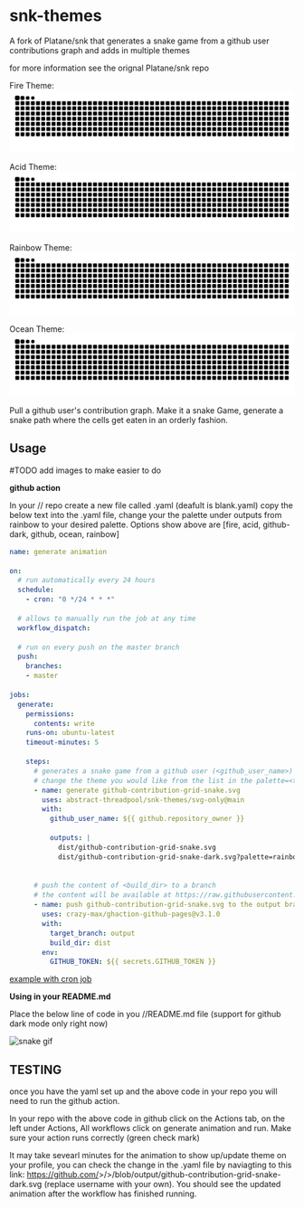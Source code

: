 # snk-themes

A fork of Platane/snk that generates a snake game from a github user contributions graph and adds in multiple themes 

for more information see the orignal Platane/snk repo

Fire Theme:
![snake gif](https://github.com/abstract-threadpool/abstract-threadpool/blob/output/fire.svg)

Acid Theme:
![snake gif](https://github.com/abstract-threadpool/abstract-threadpool/blob/output/acid.svg)

Rainbow Theme:
![snake gif](https://github.com/abstract-threadpool/abstract-threadpool/blob/output/rainbow.svg)

Ocean Theme:
![snake gif](https://github.com/abstract-threadpool/abstract-threadpool/blob/output/ocean.svg)

Pull a github user's contribution graph.
Make it a snake Game, generate a snake path where the cells get eaten in an orderly fashion.

## Usage
#TODO add images to make easier to do 


**github action**

In your <username>/<username>/ repo create a new file called <filename>.yaml (deafult is blank.yaml)
copy the below text into the .yaml file, change your the palette under outputs from rainbow to your desired palette. Options show above are [fire, acid, github-dark, github, ocean, rainbow]

```yaml
name: generate animation

on:
  # run automatically every 24 hours
  schedule:
    - cron: "0 */24 * * *" 
  
  # allows to manually run the job at any time
  workflow_dispatch:
  
  # run on every push on the master branch
  push:
    branches:
    - master
    
jobs:
  generate:
    permissions: 
      contents: write
    runs-on: ubuntu-latest
    timeout-minutes: 5
    
    steps:
      # generates a snake game from a github user (<github_user_name>) contributions graph, output a svg animation at <svg_out_path>
      # change the theme you would like from the list in the palette=<theme> section below in outputs
      - name: generate github-contribution-grid-snake.svg
        uses: abstract-threadpool/snk-themes/svg-only@main
        with:
          github_user_name: ${{ github.repository_owner }}
    
          outputs: |
            dist/github-contribution-grid-snake.svg
            dist/github-contribution-grid-snake-dark.svg?palette=rainbow 
            
          
      # push the content of <build_dir> to a branch
      # the content will be available at https://raw.githubusercontent.com/<github_user>/<repository>/<target_branch>/<file> , or as github page
      - name: push github-contribution-grid-snake.svg to the output branch
        uses: crazy-max/ghaction-github-pages@v3.1.0
        with:
          target_branch: output
          build_dir: dist
        env:
          GITHUB_TOKEN: ${{ secrets.GITHUB_TOKEN }}
```

[example with cron job](https://github.com/Platane/Platane/blob/master/.github/workflows/main.yml#L26-L33)

**Using in your README.md**

Place the below line of code in you <username>/<username>/README.md file (support for github dark mode only right now)

![snake gif](https://github.com/<github-username>>/<github-username>>/blob/output/github-contribution-grid-snake-dark.svg)

## TESTING

once you have the yaml set up and the above code in your repo you will need to run the github action.

In your repo with the above code in github click on the Actions tab, on the left under Actions, All workflows click on generate animation and run. Make sure your action runs correctly (green check mark)

It may take sevearl minutes for the animation to show up/update theme on your profile, you can check the change in the .yaml file by naviagting to this link:
 https://github.com/<github-username>>/<github-username>>/blob/output/github-contribution-grid-snake-dark.svg 
 (replace username with your own). You should see the updated animation after the workflow has finished running. 


